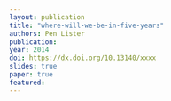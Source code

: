```yaml
---
layout: publication
title: "where-will-we-be-in-five-years"
authors: Pen Lister
publication: 
year: 2014
doi: https://dx.doi.org/10.13140/xxxx
slides: true
paper: true
featured:
---
```



